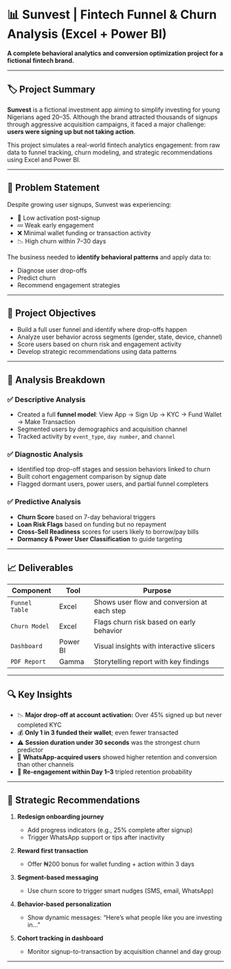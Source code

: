 # 📊 Sunvest | Fintech Funnel & Churn Analysis (Excel + Power BI)

**A complete behavioral analytics and conversion optimization project for a fictional fintech brand.**

---

## 🏷️ Project Summary

**Sunvest** is a fictional investment app aiming to simplify investing for young Nigerians aged 20–35. Although the brand attracted thousands of signups through aggressive acquisition campaigns, it faced a major challenge: **users were signing up but not taking action**.

This project simulates a real-world fintech analytics engagement: from raw data to funnel tracking, churn modeling, and strategic recommendations using Excel and Power BI.

---

## 🎯 Problem Statement

Despite growing user signups, Sunvest was experiencing:

- 🚫 Low activation post-signup  
- 💤 Weak early engagement  
- ❌ Minimal wallet funding or transaction activity  
- 📉 High churn within 7–30 days

The business needed to **identify behavioral patterns** and apply data to:
- Diagnose user drop-offs  
- Predict churn  
- Recommend engagement strategies

---

## 🧠 Project Objectives

- Build a full user funnel and identify where drop-offs happen  
- Analyze user behavior across segments (gender, state, device, channel)  
- Score users based on churn risk and engagement activity  
- Develop strategic recommendations using data patterns

---

## 🧩 Analysis Breakdown

### ✅ Descriptive Analysis
- Created a full **funnel model**: View App → Sign Up → KYC → Fund Wallet → Make Transaction  
- Segmented users by demographics and acquisition channel  
- Tracked activity by `event_type`, `day number`, and `channel`

### ✅ Diagnostic Analysis
- Identified top drop-off stages and session behaviors linked to churn  
- Built cohort engagement comparison by signup date  
- Flagged dormant users, power users, and partial funnel completers

### ✅ Predictive Analysis
- **Churn Score** based on 7-day behavioral triggers  
- **Loan Risk Flags** based on funding but no repayment  
- **Cross-Sell Readiness** scores for users likely to borrow/pay bills  
- **Dormancy & Power User Classification** to guide targeting

---

## 📈 Deliverables

| Component        | Tool     | Purpose                                      |
|------------------|----------|----------------------------------------------|
| `Funnel Table`   | Excel    | Shows user flow and conversion at each step |
| `Churn Model`    | Excel    | Flags churn risk based on early behavior     |
| `Dashboard`      | Power BI | Visual insights with interactive slicers     |
| `PDF Report`     | Gamma    | Storytelling report with key findings        |

---

## 🔍 Key Insights

- 📉 **Major drop-off at account activation:** Over 45% signed up but never completed KYC  
- 💰 **Only 1 in 3 funded their wallet**; even fewer transacted  
- ⚠️ **Session duration under 30 seconds** was the strongest churn predictor  
- 📱 **WhatsApp-acquired users** showed higher retention and conversion than other channels  
- 🔄 **Re-engagement within Day 1–3** tripled retention probability

---

## 🧭 Strategic Recommendations

1. **Redesign onboarding journey**
   - Add progress indicators (e.g., 25% complete after signup)
   - Trigger WhatsApp support or tips after inactivity

2. **Reward first transaction**
   - Offer ₦200 bonus for wallet funding + action within 3 days

3. **Segment-based messaging**
   - Use churn score to trigger smart nudges (SMS, email, WhatsApp)

4. **Behavior-based personalization**
   - Show dynamic messages: “Here’s what people like you are investing in…”

5. **Cohort tracking in dashboard**
   - Monitor signup-to-transaction by acquisition channel and day group

---


